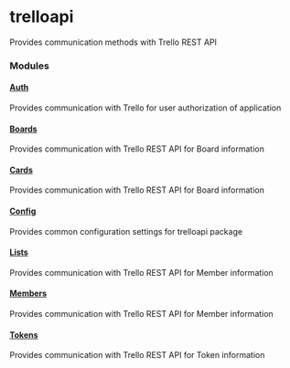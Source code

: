# trelloapi
Provides communication methods with Trello REST API

### Modules
#### [Auth](auth.py)
Provides communication with Trello for user authorization of application

#### [Boards](boards.py)
Provides communication with Trello REST API for Board information

#### [Cards](cards.py)
Provides communication with Trello REST API for Board information

#### [Config](config.py)
Provides common configuration settings for trelloapi package

#### [Lists](lists.py)
Provides communication with Trello REST API for Member information

#### [Members](members.py)
Provides communication with Trello REST API for Member information

#### [Tokens](tokens.py)
Provides communication with Trello REST API for Token information